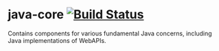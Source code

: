 java-core [![Build Status](https://travis-ci.org/alv-ch/alv-ch-java.svg?branch=master)](https://travis-ci.org/alv-ch/java-components)
=========

Contains components for various fundamental Java concerns, including Java implementations of WebAPIs.
